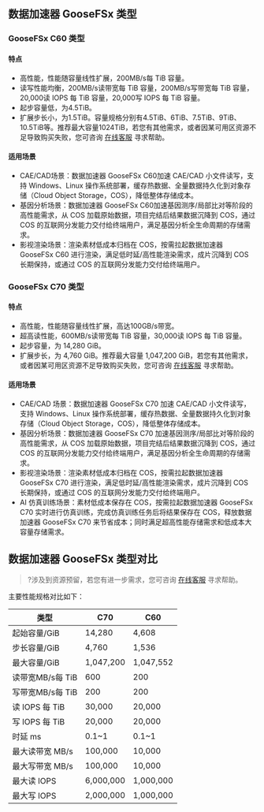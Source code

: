 ## 数据加速器 GooseFSx 类型

### GooseFSx C60 类型


#### 特点

-  高性能，性能随容量线性扩展，200MB/s每 TiB 容量。
-  读写性能均衡，200MB/s读带宽每 TiB 容量，200MB/s写带宽每 TiB 容量，20,000读 IOPS 每 TiB 容量，20,000写 IOPS 每 TiB 容量。
-  起步容量低，为4.5TiB。
-  扩展步长小，为1.5TiB。容量规格分别有4.5TiB、6TiB、7.5TiB、9TiB、10.5TiB等。推荐最大容量1024TiB，若您有其他需求，或者因某可用区资源不足导致购买失败，您可咨询 [在线客服](https://cloud.tencent.com/act/event/Online_service?from=doc_582) 寻求帮助。


#### 适用场景

- CAE/CAD场景：数据加速器 GooseFSx C60加速 CAE/CAD 小文件读写，支持 Windows、Linux 操作系统部署，缓存热数据、全量数据持久化到对象存储（Cloud Object Storage，COS），降低整体存储成本。
- 基因分析场景：数据加速器 GooseFSx C60加速基因测序/局部比对等阶段的高性能需求，从 COS 加载原始数据，项目完结后结果数据沉降到 COS，通过 COS 的互联网分发能力交付给终端用户，满足基因分析全生命周期的存储需求。
- 影视渲染场景：渲染素材低成本归档在 COS，按需拉起数据加速器 GooseFSx C60 进行渲染，满足低时延/高性能渲染需求，成片沉降到 COS 长期保持，或通过 COS 的互联网分发能力交付给终端用户。


### GooseFSx C70 类型

#### 特点

- 高性能，性能随容量线性扩展，高达100GB/s带宽。
- 超高读性能，600MB/s读带宽每 TiB 容量，30,000读 IOPS 每 TiB 容量。
- 起步容量，为 14,280 GiB。
- 扩展步长，为 4,760 GiB。推荐最大容量 1,047,200 GiB，若您有其他需求，或者因某可用区资源不足导致购买失败，您可咨询 [在线客服](https://cloud.tencent.com/act/event/Online_service?from=doc_582) 寻求帮助。



#### 适用场景

- CAE/CAD 场景：数据加速器 GooseFSx C70 加速 CAE/CAD 小文件读写，支持 Windows、Linux 操作系统部署，缓存热数据、全量数据持久化到对象存储（Cloud Object Storage，COS），降低整体存储成本。
- 基因分析场景：数据加速器 GooseFSx C70 加速基因测序/局部比对等阶段的高性能需求，从 COS 加载原始数据，项目完结后结果数据沉降到 COS，通过 COS 的互联网分发能力交付给终端用户，满足基因分析全生命周期的存储需求。
- 影视渲染场景：渲染素材低成本归档在 COS，按需拉起数据加速器 GooseFSx C70 进行渲染，满足低时延/高性能渲染需求，成片沉降到 COS 长期保持，或通过 COS 的互联网分发能力交付给终端用户。
- AI 仿真训练场景：素材低成本保存在 COS，按需拉起数据加速器 GooseFSx C70 实时进行仿真训练，完成仿真训练任务后将结果保存在 COS，释放数据加速器 GooseFSx C70 来节省成本；同时满足超高性能存储需求和低成本大容量存储需求。


## 数据加速器 GooseFSx 类型对比



>?涉及到资源预留，若您有进一步需求，您可咨询 [在线客服](https://cloud.tencent.com/act/event/Online_service?from=doc_582) 寻求帮助。

主要性能规格对比如下：

| 类型           | C70       | C60       |
| -------------- | --------- | --------- |
| 起始容量/GiB   | 14,280    | 4,608     |
| 步长容量/GiB    | 4,760     | 1,536     |
| 最大容量/GiB   | 1,047,200 | 1,047,552 |
| 读带宽MB/s每 TiB | 600       | 200       |
| 写带宽MB/s每 TiB | 200       | 200       |
| 读 IOPS 每 TiB   | 30,000    | 20,000    |
| 写 IOPS 每 TiB   | 20,000    | 20,000    |
| 时延 ms        | 0.1~1     | 0.1~1     |
| 最大读带宽 MB/s | 100,000   | 10,000    |
| 最大写带宽 MB/s | 100,000   | 10,000    |
| 最大读 IOPS    | 6,000,000 | 1,000,000 |
| 最大写 IOPS    | 2,000,000 | 1,000,000 |



